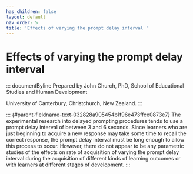 ```yaml
---
has_children: false
layout: default
nav_order: 5
title: 'Effects of varying the prompt delay interval '
---
```

# Effects of varying the prompt delay interval 


::: documentByline
Prepared by John Church, PhD, School of Educational Studies and Human
Development

University of Canterbury, Christchurch, New Zealand.
:::

::: {#parent-fieldname-text-032828a905454b1f96e473ffce0873e7}
The experimental research into delayed prompting procedures tends to use
a prompt delay interval of between 3 and 6 seconds. Since learners who
are just beginning to acquire a new response may take some time to
recall the correct response, the prompt delay interval must be long
enough to allow this process to occur. However, there do not appear to
be any parametric studies of the effects on rate of acquisition of
varying the prompt delay interval during the acquisition of different
kinds of learning outcomes or with learners at different stages of
development.
:::
